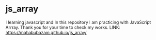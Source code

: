 # js_array
I learning javascript and In this repository I am practicing with JavaScript Arrray. Thank you for your time to check my works. LINK:  https://mahabubazam.github.io/js_array/

